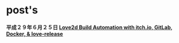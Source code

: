 # post's

#### 平成２９年６月２５日 [Love2d Build Automation with itch.io, GitLab, Docker, & love-release](https://github.com/oniietzschan/blog/issues/1)
